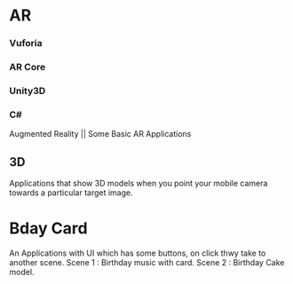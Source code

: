 # AR
### Vuforia
### AR Core
### Unity3D
### C#
Augmented Reality || Some Basic AR Applications



## 3D

Applications that show 3D models when you point your mobile camera towards a particular target image.



# Bday Card

An Applications with UI which has some buttons, on click thwy take to another scene. 
Scene 1 : Birthday music with card.
Scene 2 : Birthday Cake model.
